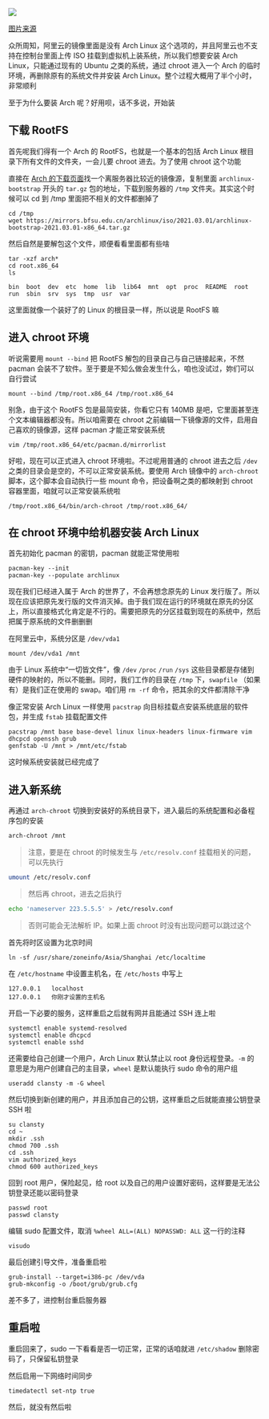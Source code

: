 ![](https://cdn.lwqwq.com/pic/IMG_0111.PNG#vwid=1205&vhei=1205)

[图片来源](https://b23.tv/iq3jy5)

众所周知，阿里云的镜像里面是没有 Arch Linux 这个选项的，并且阿里云也不支持在控制台里面上传 ISO 挂载到虚拟机上装系统，所以我们想要安装 Arch Linux，只能通过现有的 Ubuntu 之类的系统，通过 chroot 进入一个 Arch 的临时环境，再删除原有的系统文件并安装 Arch Linux。整个过程大概用了半个小时，非常顺利

至于为什么要装 Arch 呢？好用呗，话不多说，开始装

## 下载 RootFS

首先呢我们得有一个 Arch 的 RootFS，也就是一个基本的包括 Arch Linux 根目录下所有文件的文件夹，一会儿要 chroot 进去。为了使用 chroot 这个功能

直接在 [Arch 的下载页面](https://archlinux.org/download/)找一个离服务器比较近的镜像源，复制里面 `archlinux-bootstrap` 开头的 `tar.gz` 包的地址，下载到服务器的 `/tmp` 文件夹。其实这个时候可以 cd 到 /tmp 里面把不相关的文件都删掉了

```shell
cd /tmp
wget https://mirrors.bfsu.edu.cn/archlinux/iso/2021.03.01/archlinux-bootstrap-2021.03.01-x86_64.tar.gz
```

然后自然是要解包这个文件，顺便看看里面都有些啥

```shell
tar -xzf arch*
cd root.x86_64
ls
```

```
bin  boot  dev  etc  home  lib  lib64  mnt  opt  proc  README  root  run  sbin  srv  sys  tmp  usr  var
```

这里面就像一个装好了的 Linux 的根目录一样，所以说是 RootFS 嘛

## 进入 chroot 环境

听说需要用 `mount --bind` 把 RootFS 解包的目录自己与自己链接起来，不然 pacman 会装不了软件。至于要是不知么做会发生什么，咱也没试过，妳们可以自行尝试

```shell
mount --bind /tmp/root.x86_64 /tmp/root.x86_64
```

别急，由于这个 RootFS 包是最简安装，你看它只有 140MB 是吧，它里面甚至连个文本编辑器都没有。所以咱需要在 chroot 之前编辑一下镜像源的文件，启用自己喜欢的镜像源，这样 pacman 才能正常安装系统

```shell
vim /tmp/root.x86_64/etc/pacman.d/mirrorlist
```

好啦，现在可以正式进入 chroot 环境啦。不过呢用普通的 chroot 进去之后 `/dev` 之类的目录会是空的，不可以正常安装系统。要使用 Arch 镜像中的 `arch-chroot` 脚本，这个脚本会自动执行一些 mount 命令，把设备啊之类的都映射到 chroot 容器里面，咱就可以正常安装系统啦

```shell
/tmp/root.x86_64/bin/arch-chroot /tmp/root.x86_64/
```

## 在 chroot 环境中给机器安装 Arch Linux

首先初始化 pacman 的密钥，pacman 就能正常使用啦

```shell
pacman-key --init
pacman-key --populate archlinux
```

现在我们已经进入属于 Arch 的世界了，不会再想念原先的 Linux 发行版了。所以现在应该把原先发行版的文件消灭掉。由于我们现在运行的环境就在原先的分区上，所以直接格式化肯定是不行的。需要把原先的分区挂载到现在的系统中，然后把属于原系统的文件删删删

在阿里云中，系统分区是 `/dev/vda1`

```shell
mount /dev/vda1 /mnt
```

由于 Linux 系统中“一切皆文件”，像 `/dev` `/proc` `/run` `/sys` 这些目录都是存储到硬件的映射的，所以不能删。同时，我们工作的目录在 `/tmp` 下，`swapfile` （如果有）是我们正在使用的 swap。咱们用 `rm -rf` 命令，把其余的文件都清除干净

像正常安装 Arch Linux 一样使用 `pacstrap` 向目标挂载点安装系统底层的软件包，并生成 `fstab` 挂载配置文件

```shell
pacstrap /mnt base base-devel linux linux-headers linux-firmware vim dhcpcd openssh grub
genfstab -U /mnt > /mnt/etc/fstab
```

这时候系统安装就已经完成了

## 进入新系统

再通过 `arch-chroot` 切换到安装好的系统目录下，进入最后的系统配置和必备程序包的安装

```bash
arch-chroot /mnt
```

> 注意，要是在 chroot 的时候发生与 `/etc/resolv.conf` 挂载相关的问题，可以先执行

```bash
umount /etc/resolv.conf
```

> 然后再 chroot，进去之后执行

```bash
echo 'nameserver 223.5.5.5' > /etc/resolv.conf
```

> 否则可能会无法解析 IP。如果上面 chroot 时没有出现问题可以跳过这个

首先将时区设置为北京时间

```shell
ln -sf /usr/share/zoneinfo/Asia/Shanghai /etc/localtime
```

在 `/etc/hostname` 中设置主机名，在 `/etc/hosts` 中写上

```
127.0.0.1	localhost
127.0.0.1	你刚才设置的主机名
```

开启一下必要的服务，这样重启之后就有网并且能通过 SSH 连上啦

```shell
systemctl enable systemd-resolved
systemctl enable dhcpcd
systemctl enable sshd
```

还需要给自己创建一个用户，Arch Linux 默认禁止以 root 身份远程登录。`-m` 的意思是为用户创建自己的主目录，`wheel` 是默认能执行 sudo 命令的用户组

```shell
useradd clansty -m -G wheel
```

然后切换到新创建的用户，并且添加自己的公钥，这样重启之后就能直接公钥登录 SSH 啦

```shell
su clansty
cd ~
mkdir .ssh
chmod 700 .ssh
cd .ssh
vim authorized_keys
chmod 600 authorized_keys
```

回到 root 用户，保险起见，给 root 以及自己的用户设置好密码，这样要是无法公钥登录还能以密码登录

```shell
passwd root
passwd clansty
```

编辑 sudo 配置文件，取消 `%wheel ALL=(ALL) NOPASSWD: ALL` 这一行的注释

```shell
visudo
```

最后创建引导文件，准备重启啦

```shell
grub-install --target=i386-pc /dev/vda
grub-mkconfig -o /boot/grub/grub.cfg
```

差不多了，进控制台重启服务器

## 重启啦

重启回来了，sudo 一下看看是否一切正常，正常的话咱就进 `/etc/shadow` 删除密码了，只保留私钥登录

然后启用一下网络时间同步

```shell
timedatectl set-ntp true
```

然后，就没有然后啦
